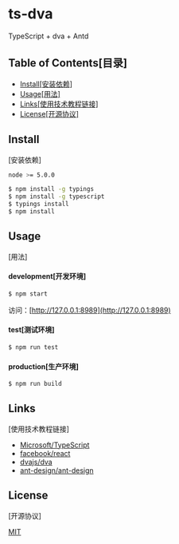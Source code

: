 ts-dva
=======

TypeScript + dva + Antd

Table of Contents[目录]
-------

* [Install[安装依赖]](#install)
* [Usage[用法]](#usage)
* [Links[使用技术教程链接]](#links)
* [License[开源协议]](#license)

Install
-------
[安装依赖]

```bash
node >= 5.0.0
```
```bash
$ npm install -g typings
$ npm install -g typescript
$ typings install
$ npm install
```

Usage
-------
[用法]

#### development[开发环境]

```bash
$ npm start
```
访问：[http://127.0.0.1:8989](http://127.0.0.1:8989)

#### test[测试环境]

```bash
$ npm run test
```

#### production[生产环境]

```bash
$ npm run build
```

Links
-------
[使用技术教程链接]

* [Microsoft/TypeScript](https://github.com/Microsoft/TypeScript)
* [facebook/react](https://github.com/facebook/react)
* [dvajs/dva](https://github.com/dvajs/dva)
* [ant-design/ant-design](https://github.com/ant-design/ant-design)

License
-------
[开源协议]

[MIT](https://tldrlegal.com/license/mit-license)